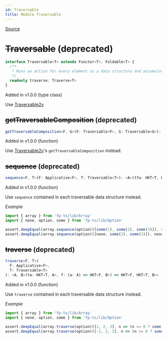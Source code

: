 ```yaml
---
id: Traversable
title: Module Traversable
---
```


[Source](https://github.com/gcanti/fp-ts/blob/master/src/Traversable.ts)

# ~~Traversable~~ (deprecated)

```ts
interface Traversable<T> extends Functor<T>, Foldable<T> {
  /**
   * Runs an action for every element in a data structure and accumulates the results
   */
  readonly traverse: Traverse<T>
}
```

Added in v1.0.0 (type class)

Use [Traversable2v](./Traversable2v.md)

## ~~getTraversableComposition~~ (deprecated)

```ts
getTraversableComposition<F, G>(F: Traversable<F>, G: Traversable<G>): TraversableComposition<F, G>
```

Added in v1.0.0 (function)

Use [Traversable2v](./Traversable2v.md)'s `getTraversableComposition` instead.

## ~~sequence~~ (deprecated)

```ts
sequence<F, T>(F: Applicative<F>, T: Traversable<T>): <A>(tfa: HKT<T, HKT<F, A>>) => HKT<F, HKT<T, A>>
```

Added in v1.0.0 (function)

Use `sequence` contained in each traversable data structure instead.

_Example_

```ts
import { array } from 'fp-ts/lib/Array'
import { none, option, some } from 'fp-ts/lib/Option'

assert.deepEqual(array.sequence(option)([some(1), some(2), some(3)]), some([1, 2, 3]))
assert.deepEqual(array.sequence(option)([none, some(2), some(3)]), none)
```

## ~~traverse~~ (deprecated)

```ts
traverse<F, T>(
  F: Applicative<F>,
  T: Traversable<T>
): <A, B>(ta: HKT<T, A>, f: (a: A) => HKT<F, B>) => HKT<F, HKT<T, B>>
```

Added in v1.0.0 (function)

Use `traverse` contained in each traversable data structure instead.

_Example_

```ts
import { array } from 'fp-ts/lib/Array'
import { none, option, some } from 'fp-ts/lib/Option'

assert.deepEqual(array.traverse(option)([1, 2, 3], n => (n >= 0 ? some(n) : none)), some([1, 2, 3]))
assert.deepEqual(array.traverse(option)([-1, 2, 3], n => (n >= 0 ? some(n) : none)), none)
```

